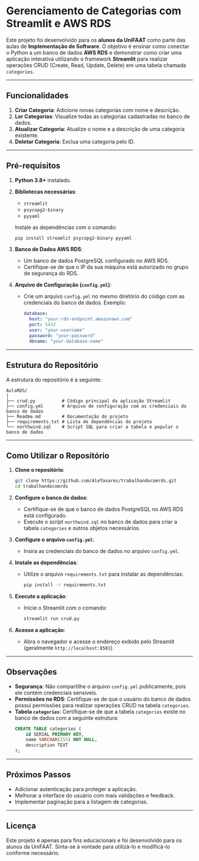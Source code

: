 # Gerenciamento de Categorias com Streamlit e AWS RDS

Este projeto foi desenvolvido para os **alunos da UniFAAT** como parte das aulas de **Implementação de Software**. O objetivo é ensinar como conectar o Python a um banco de dados **AWS RDS** e demonstrar como criar uma aplicação interativa utilizando o framework **Streamlit** para realizar operações CRUD (Create, Read, Update, Delete) em uma tabela chamada `categories`.

---

## Funcionalidades

1. **Criar Categoria**: Adicione novas categorias com nome e descrição.
2. **Ler Categorias**: Visualize todas as categorias cadastradas no banco de dados.
3. **Atualizar Categoria**: Atualize o nome e a descrição de uma categoria existente.
4. **Deletar Categoria**: Exclua uma categoria pelo ID.

---

## Pré-requisitos

1. **Python 3.8+** instalado.
2. **Bibliotecas necessárias**:
   - `streamlit`
   - `psycopg2-binary`
   - `pyyaml`

   Instale as dependências com o comando:
   ```bash
   pip install streamlit psycopg2-binary pyyaml
   ```

3. **Banco de Dados AWS RDS**:
   - Um banco de dados PostgreSQL configurado no AWS RDS.
   - Certifique-se de que o IP da sua máquina está autorizado no grupo de segurança do RDS.

4. **Arquivo de Configuração (`config.yml`)**:
   - Crie um arquivo `config.yml` no mesmo diretório do código com as credenciais do banco de dados. Exemplo:
     ```yaml
     database:
       host: "your-rds-endpoint.amazonaws.com"
       port: 5432
       user: "your-username"
       password: "your-password"
       dbname: "your-database-name"
     ```

---

## Estrutura do Repositório

A estrutura do repositório é a seguinte:

```
AulaRDS/
│
├── crud.py          # Código principal da aplicação Streamlit
├── config.yml       # Arquivo de configuração com as credenciais do banco de dados
├── Readme.md        # Documentação do projeto
├── requirements.txt # Lista de dependências do projeto
└── northwind.sql    # Script SQL para criar a tabela e popular o banco de dados
```

---

## Como Utilizar o Repositório

1. **Clone o repositório**:
   ```bash
   git clone https://github.com/AleTavares/trabalhandocomrds.git
   cd trabalhandocomrds
   ```

2. **Configure o banco de dados**:
   - Certifique-se de que o banco de dados PostgreSQL no AWS RDS está configurado.
   - Execute o script `northwind.sql` no banco de dados para criar a tabela `categories` e outros objetos necessários.

3. **Configure o arquivo `config.yml`**:
   - Insira as credenciais do banco de dados no arquivo `config.yml`.

4. **Instale as dependências**:
   - Utilize o arquivo `requirements.txt` para instalar as dependências:
     ```bash
     pip install -r requirements.txt
     ```

5. **Execute a aplicação**:
   - Inicie o Streamlit com o comando:
     ```bash
     streamlit run crud.py
     ```

6. **Acesse a aplicação**:
   - Abra o navegador e acesse o endereço exibido pelo Streamlit (geralmente `http://localhost:8501`).

---

## Observações

- **Segurança**: Não compartilhe o arquivo `config.yml` publicamente, pois ele contém credenciais sensíveis.
- **Permissões no RDS**: Certifique-se de que o usuário do banco de dados possui permissões para realizar operações CRUD na tabela `categories`.
- **Tabela `categories`**:
  Certifique-se de que a tabela `categories` existe no banco de dados com a seguinte estrutura:
  ```sql
  CREATE TABLE categories (
      id SERIAL PRIMARY KEY,
      name VARCHAR(255) NOT NULL,
      description TEXT
  );
  ```

---

## Próximos Passos

- Adicionar autenticação para proteger a aplicação.
- Melhorar a interface do usuário com mais validações e feedback.
- Implementar paginação para a listagem de categorias.

---

## Licença

Este projeto é apenas para fins educacionais e foi desenvolvido para os alunos da UniFAAT. Sinta-se à vontade para utilizá-lo e modificá-lo conforme necessário.